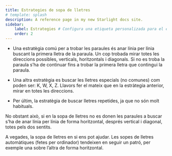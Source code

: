 ```yaml
---
title: Estrategies de sopa de lletres
# template: splash
description: A reference page in my new Starlight docs site.
sidebar:
    label: Estrategies # Configura una etiqueta personalizada para el enlace
    order: 2
---
```


<ul>
    <li><p>Una estratègia comú per a trobar les paraules és anar línia per línia buscant la primera lletra de la paraula. Un cop trobada mirar totes les direccions possibles, verticals, horitzontals i diagonals. Si no es troba la paraula s’ha de continuar fins a trobar la primera lletra que contingui la paraula.</p></li>
    <li><p>Una altra estratègia es buscar les lletres especials (no comunes) com poden ser: K, W, X, Z. Llavors fer el mateix que en la estràtegia anterior, mirar en totes les direccions.</p></li>
    <li><p>Per últim, la estratègia de buscar lletres repetides, ja que no són molt habituals.</p></li>
</ul>

<p>No obstant això, si en la sopa de lletres no es donen les paraules a buscar s’ha de anar línia per línia de forma horitzontal, després vertical i diagonal, totes pels dos sentits.</p>

<p>A vegades, la sopa de lletres en si ens pot ajudar. Les sopes de lletres automàtiques (fetes per ordinador) tendeixen en seguir un patró, per exemple una sobre l’altra de forma horitzontal.</p>